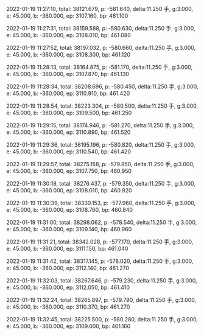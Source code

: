 2022-01-19 11:27:10, total: 38121.679, p: -581.640, delta:11.250 手, g:3.000, e: 45.000, b: -360.000, ep: 3107.160, bp: 461.100

2022-01-19 11:27:31, total: 38159.588, p: -580.630, delta:11.250 手, g:3.000, e: 45.000, b: -360.000, ep: 3108.010, bp: 461.080

2022-01-19 11:27:52, total: 38197.032, p: -580.660, delta:11.250 手, g:3.000, e: 45.000, b: -360.000, ep: 3108.300, bp: 461.120

2022-01-19 11:28:13, total: 38164.875, p: -581.170, delta:11.250 手, g:3.000, e: 45.000, b: -360.000, ep: 3107.870, bp: 461.130

2022-01-19 11:28:34, total: 38208.696, p: -580.450, delta:11.250 手, g:3.000, e: 45.000, b: -360.000, ep: 3110.910, bp: 461.420

2022-01-19 11:28:54, total: 38223.304, p: -580.500, delta:11.250 手, g:3.000, e: 45.000, b: -360.000, ep: 3109.500, bp: 461.250

2022-01-19 11:29:15, total: 38174.946, p: -581.270, delta:11.250 手, g:3.000, e: 45.000, b: -360.000, ep: 3110.890, bp: 461.520

2022-01-19 11:29:36, total: 38195.196, p: -580.820, delta:11.250 手, g:3.000, e: 45.000, b: -360.000, ep: 3110.540, bp: 461.420

2022-01-19 11:29:57, total: 38275.158, p: -579.850, delta:11.250 手, g:3.000, e: 45.000, b: -360.000, ep: 3107.750, bp: 460.950

2022-01-19 11:30:18, total: 38276.437, p: -579.350, delta:11.250 手, g:3.000, e: 45.000, b: -360.000, ep: 3108.010, bp: 460.920

2022-01-19 11:30:39, total: 38330.153, p: -577.960, delta:11.250 手, g:3.000, e: 45.000, b: -360.000, ep: 3108.760, bp: 460.840

2022-01-19 11:31:00, total: 38298.062, p: -578.540, delta:11.250 手, g:3.000, e: 45.000, b: -360.000, ep: 3109.140, bp: 460.960

2022-01-19 11:31:21, total: 38342.028, p: -577.170, delta:11.250 手, g:3.000, e: 45.000, b: -360.000, ep: 3111.150, bp: 461.040

2022-01-19 11:31:42, total: 38317.145, p: -578.020, delta:11.250 手, g:3.000, e: 45.000, b: -360.000, ep: 3112.140, bp: 461.270

2022-01-19 11:32:03, total: 38267.646, p: -579.230, delta:11.250 手, g:3.000, e: 45.000, b: -360.000, ep: 3112.050, bp: 461.410

2022-01-19 11:32:24, total: 38265.897, p: -579.790, delta:11.250 手, g:3.000, e: 45.000, b: -360.000, ep: 3110.370, bp: 461.270

2022-01-19 11:32:45, total: 38225.500, p: -580.280, delta:11.250 手, g:3.000, e: 45.000, b: -360.000, ep: 3109.000, bp: 461.160